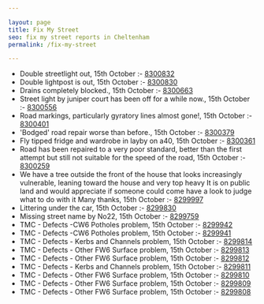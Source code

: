 ```yaml
---

layout: page
title: Fix My Street
seo: fix my street reports in Cheltenham
permalink: /fix-my-street

---
```


<!-- fix_marker starts -->

- Double streetlight out, 15th October :- [8300832](https://www.fixmystreet.com/report/8300832)
- Double lightpost is out, 15th October :- [8300830](https://www.fixmystreet.com/report/8300830)
- Drains completely blocked., 15th October :- [8300663](https://www.fixmystreet.com/report/8300663)
- Street light by juniper court has been off for a while now., 15th October :- [8300556](https://www.fixmystreet.com/report/8300556)
- Road markings, particularly gyratory lines almost gone!, 15th October :- [8300401](https://www.fixmystreet.com/report/8300401)
- 'Bodged' road repair worse than before., 15th October :- [8300379](https://www.fixmystreet.com/report/8300379)
- Fly tipped fridge and wardrobe in layby on a40, 15th October :- [8300361](https://www.fixmystreet.com/report/8300361)
- Road has been repaired to a very poor standard, better than the first attempt but still not suitable for the speed of the road, 15th October :- [8300259](https://www.fixmystreet.com/report/8300259)
- We have a tree outside the front of the house that looks increasingly vulnerable, leaning toward the house and very top heavy It is on public land and would appreciate if someone could come have a look to judge what to do with it Many thanks, 15th October :- [8299997](https://www.fixmystreet.com/report/8299997)
- Littering under the car, 15th October :- [8299830](https://www.fixmystreet.com/report/8299830)
- Missing street name by No22, 15th October :- [8299759](https://www.fixmystreet.com/report/8299759)
- TMC - Defects -CW6 Potholes  problem, 15th October :- [8299942](https://www.fixmystreet.com/report/8299942)
- TMC - Defects -CW6 Potholes  problem, 15th October :- [8299941](https://www.fixmystreet.com/report/8299941)
- TMC - Defects - Kerbs and Channels problem, 15th October :- [8299814](https://www.fixmystreet.com/report/8299814)
- TMC - Defects - Other FW6  Surface problem, 15th October :- [8299813](https://www.fixmystreet.com/report/8299813)
- TMC - Defects - Other FW6  Surface problem, 15th October :- [8299812](https://www.fixmystreet.com/report/8299812)
- TMC - Defects - Kerbs and Channels problem, 15th October :- [8299811](https://www.fixmystreet.com/report/8299811)
- TMC - Defects - Other FW6  Surface problem, 15th October :- [8299810](https://www.fixmystreet.com/report/8299810)
- TMC - Defects - Other FW6  Surface problem, 15th October :- [8299809](https://www.fixmystreet.com/report/8299809)
- TMC - Defects - Other FW6  Surface problem, 15th October :- [8299808](https://www.fixmystreet.com/report/8299808)

<!-- fix_marker ends -->